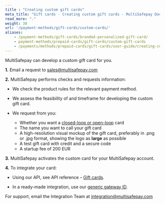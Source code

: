 ```yaml
---
title : "Creating custom gift cards"
meta_title: "Gift cards - Creating custom gift cards - MultiSafepay Docs"
read_more: "."
weight: 30
url: '/payment-methods/gift-cards/custom-cards/'
aliases: 
    - /payment-methods/gift-cards/branded-personalized-gift-card/
    - payment-methods/prepaid-cards/gift-cards/custom-gift-cards
    - /payments/methods/prepaid-cards/gift-cards/user-guide/creating-custom-gift-cards/
---
```


MultiSafepay can develop a custom gift card for you. 

**1.** Email a request to <sales@multisafepay.com> 

**2.** MultiSafepay performs checks and requests information:

- We check the product rules for the relevant payment method. 
- We assess the feasibility of and timeframe for developing the custom gift card.
- We request from you:

    - Whether you want a [closed-loop or open-loop](/payments/methods/prepaid-cards/gift-cards/user-guide/about-open-closed-loop/) card
    - The name you want to call your gift card
    - A high-resolution visual mockup of the gift card, preferably in .png or .jpg format, showing the logo as **large** as possible
    - A test gift card with credit and a secure code
    - A startup fee of 200 EUR

**3.** MultiSafepay activates the custom card for your MultiSafepay account.

**4.** To integrate your card:

- Using our API, see API reference – [Gift cards](/api/#gift-card).

- In a ready-made integration, use our [generic gateway ID](/developer/generic-gateways/).

For support, email the Integration Team at <integration@multisafepay.com>

